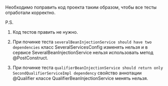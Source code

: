 Необходимо поправить код проекта таким образом, чтобы все тесты отработали корректно.

P.S. 
1) Код тестов править не нужно.
   
2) При починке теста `severalBeanInjectionService should have two dependencies` 
   класс SeveralServicesConfig изменять нельзя и в сервисе SeveralBeanInjectionService 
   нельзя использовать метод @PostConstruct.
   
3) При починке теста `qualifierBeanInjectionService should return only SecondQualifierServiceImpl dependency` 
   свойство аннотации @Qualifier классе QualifierBeanInjectionService менять нельзя.
